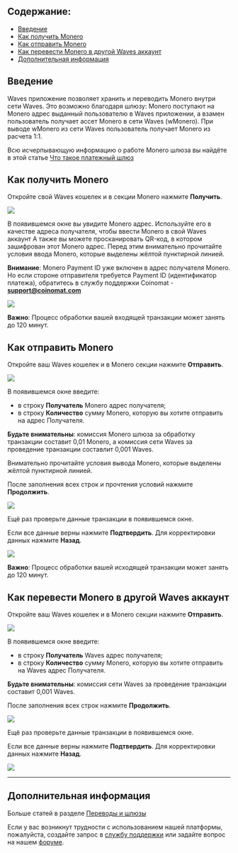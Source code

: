 ## **Содержание**:

* [Введение](#введение)
* [Как получить Monero](#как-получить-monero)
* [Как отправить Monero](#как-отправить-monero)
* [Как перевести Monero в другой Waves аккаунт](#как-перевести-monero-в-другой-waves-аккаунт)
* [Дополнительная информация](#дополнительная-информация)

## Введение

Waves приложение позволяет хранить и переводить Monero внутри сети Waves. Это возможно благодаря шлюзу:
Monero поступают на Monero адрес выданный пользователю в Waves приложении, а взамен пользователь получает ассет Monero в сети Waves (wMonero). При выводе wMonero из сети Waves пользователь получает Monero из расчета 1:1.

Всю исчерпывающую информацию о работе Monero шлюза вы найдёте в этой статье [Что такое платежный шлюз](/waves-client/frequently-asked-questions-faq/transfers-and-gateways/payment-gateway.md)

## Как получить Monero

Откройте свой Waves кошелек и в секции Monero нажмите **Получить**.

![](/_assets/monero_transfers_01.png)

В появившемся окне вы увидите Monero адрес.
Используйте его в качестве адреса получателя, чтобы ввести Monero в свой Waves аккаунт
А также вы можете просканировать QR-код, в котором зашифрован этот Monero адрес.
Перед этим внимательно прочитайте условия ввода Monero, которые выделены жёлтой пунктирной линией.

**Внимание**: Monero Payment ID уже включен в адрес получателя Monero.
Но если стороне отправителя требуется Payment ID (идентификатор платежа), обратитесь в службу поддержки Coinomat - **support@coinomat.com**

![](/_assets/monero_transfers_02.png)

**Важно**: Процесс обработки вашей входящей транзакции может занять до 120 минут.

## Как отправить Monero

Откройте ваш Waves кошелек и в Monero секции нажмите **Отправить**.

![](/_assets/monero_transfers_01.png)

В появившемся окне введите:

* в строку **Получатель** Monero адрес получателя;
* в строку **Количество** сумму Monero, которую вы хотите отправить на адрес Получателя.

**Будьте внимательны**: комиссия Monero шлюза за обработку транзакции составит 0,01 Monero, а комиссия сети Waves за проведение транзакции составлит 0,001 Waves.

Внимательно прочитайте условия вывода Monero, которые выделены жёлтой пунктирной линией.

После заполнения всех строк и прочтения условий нажмите **Продолжить**.

![](/_assets/monero_transfers_04.png)

Ещё раз проверьте данные транзакции в появившемся окне.

Если все данные верны нажмите **Подтвердить**. Для корректировки данных нажмите **Назад**.

![](/_assets/monero_transfers_05.png)

**Важно**: Процесс обработки вашей исходящей транзакции может занять до 120 минут.

## Как перевести Monero в другой Waves аккаунт

Откройте ваш Waves кошелек и в Monero секции нажмите **Отправить**.

![](/_assets/monero_transfers_01.png)

В появившемся окне введите:

* в строку **Получатель** Waves адрес получателя;
* в строку **Количество** сумму Monero, которую вы хотите отправить на Waves адрес Получателя.

**Будьте внимательны**: комиссия сети Waves за проведение транзакции составит 0,001 Waves.

После заполнения всех строк нажмите **Продолжить**.

![](/_assets/monero_transfers_07.png)

Ещё раз проверьте данные транзакции в появившемся окне.

Если все данные верны нажмите **Подтвердить**. Для корректировки данных нажмите **Назад**.

![](/_assets/monero_transfers_08.png)

___

## Дополнительная информация

Больше статей в разделе [Переводы и шлюзы](/waves-client/wallet-management.md)

Если у вас возникнут трудности с использованием нашей платформы, пожалуйста, создайте запрос в [службу поддержки](https://support.wavesplatform.com/) или задайте вопрос на нашем [форуме](https://forum.wavesplatform.com/).
